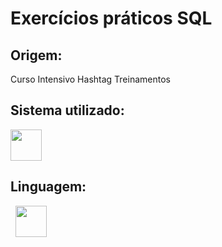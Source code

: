 # Exercícios práticos SQL

## Origem:
Curso Intensivo Hashtag Treinamentos 

## Sistema utilizado:
<img width="50" height="50" src="https://cdn.jsdelivr.net/gh/devicons/devicon/icons/mysql/mysql-plain-wordmark.svg" />
          
## Linguagem:
<div style="display: inline">
  &nbsp;&nbsp;<img width="50" height="50" src="https://media.istockphoto.com/id/868619360/vector/sql-database-icon-design-ui-or-ux-app.jpg?b=1&s=612x612&w=0&k=20&c=umKECtl76lzoHfdERor9nQVaukgUC-QlNheiCPT1Cc4=" />&nbsp;&nbsp;</div>


 
